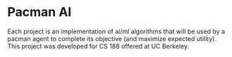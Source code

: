 # Pacman AI

Each project is an implementation of ai/ml algorithms that will be used by a pacman agent to complete its objective (and maximize expected utility). This project was developed for CS 188 offered at UC Berkeley.
